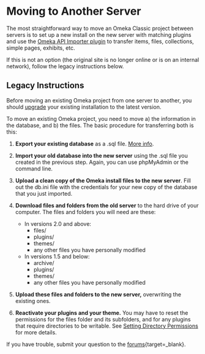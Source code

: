 # Moving to Another Server

The most straightforward way to move an Omeka Classic project between servers is to set up a new install on the new server with matching plugins and use the [Omeka API Importer plugin](../Plugins/Omeka_API_Import.md) to transfer items, files, collections, simple pages, exhibits, etc.

If this is not an option (the original site is no longer online or is on an internal network), follow the legacy instructions below.

## Legacy Instructions

Before moving an existing Omeka project from one server to another, you should [upgrade](../Installation/Upgrading.md) your existing installation to the latest version.

To move an existing Omeka project, you need to move a) the information in the database, and b) the files. The basic procedure for transferring both is this:

1.  **Export your existing database** as a .sql file. [More info](Backing_up_an_Omeka_Database.md).
2.  **Import your old database into the new server** using the .sql file you created in the previous step. Again, you can use phpMyAdmin or the command line.
3.  **Upload a clean copy of the Omeka install files to the new server**. Fill out the db.ini file with the credentials for your new copy of the database that you just imported.
4.  **Download files and folders from the old server** to the hard drive of your computer. The files and folders you will need are these:
    -   In versions 2.0 and above:
        -   files/
        -   plugins/
        -   themes/
        -   any other files you have personally modified
    -   In versions 1.5 and below:
        -   archive/
        -   plugins/
        -   themes/
        -   any other files you have personally modified

5.  **Upload these files and folders to the new server,** overwriting the existing ones.
6.  **Reactivate your plugins and your theme.**
 You may have to reset the permissions for the files folder and its subfolders, and for any plugins that require directories to be writable. See [Setting Directory Permissions](../Installation/Setting_Directory_Permissions.md) for more details.

If you have trouble, submit your question to the
[forums](https://forum.omeka.org){target=_blank}.

